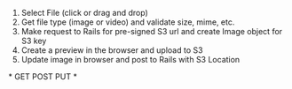 1. Select File (click or drag and drop)
2. Get file type (image or video) and validate size, mime, etc.
3. Make request to Rails for pre-signed S3 url and create Image object for S3 key
4. Create a preview in the browser and upload to S3
5. Update image in browser and post to Rails with S3 Location



<?xml version="1.0" encoding="UTF-8"?>
<CORSConfiguration xmlns="http://s3.amazonaws.com/doc/2006-03-01/">
  <CORSRule>
    <AllowedOrigin>*</AllowedOrigin>
    <AllowedMethod>GET</AllowedMethod>
    <AllowedMethod>POST</AllowedMethod>
    <AllowedMethod>PUT</AllowedMethod>
    <AllowedHeader>*</AllowedHeader>
  </CORSRule>
</CORSConfiguration>
